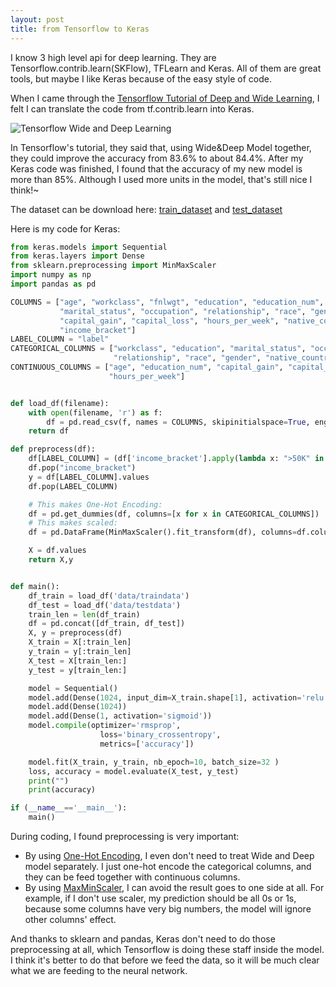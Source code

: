 ```yaml
---
layout: post
title: from Tensorflow to Keras
---
```


I know 3 high level api for deep learning. They are Tensorflow.contrib.learn(SKFlow), TFLearn and Keras. All of them are great tools, but maybe I like Keras because of the easy style of code.

When I came through the [Tensorflow Tutorial of Deep and Wide Learning][1], I felt I can translate the code from tf.contrib.learn into Keras. 

![Tensorflow Wide and Deep Learning](https://www.tensorflow.org/versions/r0.11/images/wide_n_deep.svg)

In Tensorflow's tutorial, they said that, using Wide&Deep Model together, they could improve the accuracy from 83.6% to about 84.4%. After my Keras code was finished, I found that the accuracy of my new model is more than 85%. Although I used more units in the model, that's still nice I think!~

The dataset can be download here: [train_dataset][adult.data] and [test_dataset][adult.test]

Here is my code for Keras:

```python
from keras.models import Sequential
from keras.layers import Dense
from sklearn.preprocessing import MinMaxScaler
import numpy as np
import pandas as pd

COLUMNS = ["age", "workclass", "fnlwgt", "education", "education_num",
           "marital_status", "occupation", "relationship", "race", "gender",
           "capital_gain", "capital_loss", "hours_per_week", "native_country",
           "income_bracket"]
LABEL_COLUMN = "label"
CATEGORICAL_COLUMNS = ["workclass", "education", "marital_status", "occupation",
                       "relationship", "race", "gender", "native_country"]
CONTINUOUS_COLUMNS = ["age", "education_num", "capital_gain", "capital_loss",
                      "hours_per_week"]


def load_df(filename):
	with open(filename, 'r') as f:
		df = pd.read_csv(f, names = COLUMNS, skipinitialspace=True, engine='python')
	return df

def preprocess(df):
	df[LABEL_COLUMN] = (df['income_bracket'].apply(lambda x: ">50K" in x)).astype(int)
	df.pop("income_bracket")
	y = df[LABEL_COLUMN].values
	df.pop(LABEL_COLUMN)

	# This makes One-Hot Encoding:
	df = pd.get_dummies(df, columns=[x for x in CATEGORICAL_COLUMNS])
	# This makes scaled:
	df = pd.DataFrame(MinMaxScaler().fit_transform(df), columns=df.columns)

	X = df.values
	return X,y


def main():
	df_train = load_df('data/traindata')
	df_test = load_df('data/testdata')
	train_len = len(df_train)
	df = pd.concat([df_train, df_test])
	X, y = preprocess(df)
	X_train = X[:train_len]
	y_train = y[:train_len]
	X_test = X[train_len:]
	y_test = y[train_len:]

	model = Sequential()
	model.add(Dense(1024, input_dim=X_train.shape[1], activation='relu'))
	model.add(Dense(1024))
	model.add(Dense(1, activation='sigmoid'))
	model.compile(optimizer='rmsprop',
					loss='binary_crossentropy',
					metrics=['accuracy'])

	model.fit(X_train, y_train, nb_epoch=10, batch_size=32 )
	loss, accuracy = model.evaluate(X_test, y_test)
	print("")
	print(accuracy)

if (__name__=='__main__'):
	main()
```

During coding, I found preprocessing is very important:
* By using [One-Hot Encoding][3], I even don't need to treat Wide and Deep model separately. I just one-hot encode the categorical columns, and they can be feed together with continuous columns.
* By using [MaxMinScaler][2], I can avoid the result goes to one side at all. For example, if I don't use scaler, my prediction should be all 0s or 1s, because some columns have very big numbers, the model will ignore other columns' effect.

And thanks to sklearn and pandas, Keras don't need to do those preprocessing at all, which Tensorflow is doing these staff inside the model. I think it's better to do that before we feed the data, so it will be much clear what we are feeding to the neural network.


[1]:https://www.tensorflow.org/versions/r0.11/tutorials/wide_and_deep/index.html
[2]:http://scikit-learn.org/stable/modules/generated/sklearn.preprocessing.MinMaxScaler.html
[3]:http://pandas.pydata.org/pandas-docs/stable/generated/pandas.get_dummies.html
[adult.data]:https://archive.ics.uci.edu/ml/machine-learning-databases/adult/adult.data
[adult.test]:https://archive.ics.uci.edu/ml/machine-learning-databases/adult/adult.test
